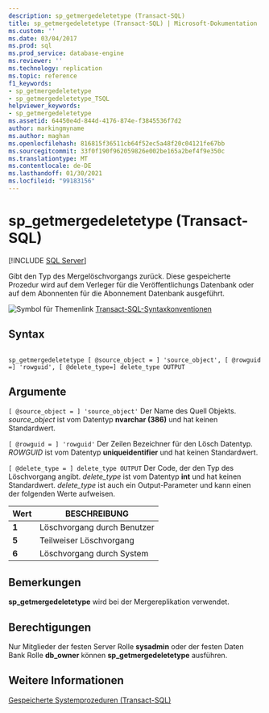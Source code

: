 ```yaml
---
description: sp_getmergedeletetype (Transact-SQL)
title: sp_getmergedeletetype (Transact-SQL) | Microsoft-Dokumentation
ms.custom: ''
ms.date: 03/04/2017
ms.prod: sql
ms.prod_service: database-engine
ms.reviewer: ''
ms.technology: replication
ms.topic: reference
f1_keywords:
- sp_getmergedeletetype
- sp_getmergedeletetype_TSQL
helpviewer_keywords:
- sp_getmergedeletetype
ms.assetid: 64450e4d-844d-4176-874e-f3845536f7d2
author: markingmyname
ms.author: maghan
ms.openlocfilehash: 816815f36511cb64f52ec5a48f20c04121fe67bb
ms.sourcegitcommit: 33f0f190f962059826e002be165a2bef4f9e350c
ms.translationtype: MT
ms.contentlocale: de-DE
ms.lasthandoff: 01/30/2021
ms.locfileid: "99183156"
---
```

# <a name="sp_getmergedeletetype-transact-sql"></a>sp_getmergedeletetype (Transact-SQL)
[!INCLUDE [SQL Server](../../includes/applies-to-version/sqlserver.md)]

  Gibt den Typ des Mergelöschvorgangs zurück. Diese gespeicherte Prozedur wird auf dem Verleger für die Veröffentlichungs Datenbank oder auf dem Abonnenten für die Abonnement Datenbank ausgeführt.  
  
 ![Symbol für Themenlink](../../database-engine/configure-windows/media/topic-link.gif "Symbol für Themenlink") [Transact-SQL-Syntaxkonventionen](../../t-sql/language-elements/transact-sql-syntax-conventions-transact-sql.md)  
  
## <a name="syntax"></a>Syntax  
  
```  
  
sp_getmergedeletetype [ @source_object = ] 'source_object', [ @rowguid =] 'rowguid', [ @delete_type=] delete_type OUTPUT  
```  
  
## <a name="arguments"></a>Argumente  
`[ @source_object = ] 'source_object'` Der Name des Quell Objekts. *source_object* ist vom Datentyp **nvarchar (386)** und hat keinen Standardwert.  
  
`[ @rowguid = ] 'rowguid'` Der Zeilen Bezeichner für den Lösch Datentyp. *ROWGUID* ist vom Datentyp **uniqueidentifier** und hat keinen Standardwert.  
  
`[ @delete_type = ] delete_type OUTPUT` Der Code, der den Typ des Löschvorgang angibt. *delete_type* ist vom Datentyp **int** und hat keinen Standardwert. *delete_type* ist auch ein Output-Parameter und kann einen der folgenden Werte aufweisen.  
  
|Wert|BESCHREIBUNG|  
|-----------|-----------------|  
|**1**|Löschvorgang durch Benutzer|  
|**5**|Teilweiser Löschvorgang|  
|**6**|Löschvorgang durch System|  
  
## <a name="remarks"></a>Bemerkungen  
 **sp_getmergedeletetype** wird bei der Mergereplikation verwendet.  
  
## <a name="permissions"></a>Berechtigungen  
 Nur Mitglieder der festen Server Rolle **sysadmin** oder der festen Daten Bank Rolle **db_owner** können **sp_getmergedeletetype** ausführen.  
  
## <a name="see-also"></a>Weitere Informationen  
 [Gespeicherte Systemprozeduren &#40;Transact-SQL&#41;](../../relational-databases/system-stored-procedures/system-stored-procedures-transact-sql.md)  
  
  

